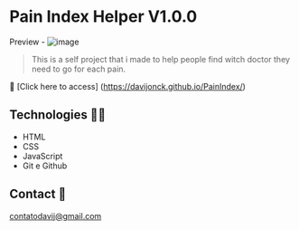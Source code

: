 # Pain Index Helper V1.0.0

Preview - 
![image](https://user-images.githubusercontent.com/17154364/191333029-eff43e39-2ff2-41ed-abc6-a9cc1183aa5a.png)


> This is a self project that i made to help people find witch doctor they need to go for each pain.


🧷 [Click here to access] (https://davijonck.github.io/PainIndex/)

## Technologies 🧑‍💻 

- HTML
- CSS 
- JavaScript
- Git e Github

## Contact 🤚 

contatodavij@gmail.com

